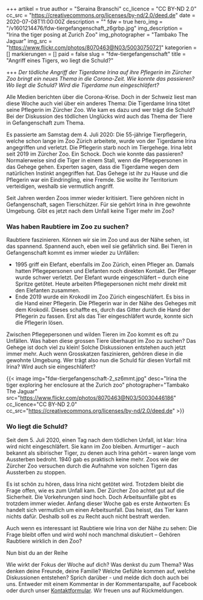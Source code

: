 +++
artikel = true
author = "Seraina Branschi"
cc_licence = "CC BY-ND 2.0"
cc_src = "https://creativecommons.org/licenses/by-nd/2.0/deed.de"
date = 2020-07-08T11:00:00Z
description = ""
fdw = true
hero_img = "/v1601214476/fdw-tiergefangenschaft_z6grbp.jpg"
img_description = "Irina the tiger posing at Zurich Zoo"
img_photographer = "Tambako The Jaguar"
img_src = "https://www.flickr.com/photos/8070463@N03/50030750721"
kategorien = []
markierungen = []
paid = false
slug = "fdw-tiergefangenschaft"
title = "Angriff eines Tigers, wo liegt die Schuld?"

+++
_Der tödliche Angriff der Tigerdame Irina auf ihre Pflegerin im Zürcher Zoo bringt ein neues Thema in die Corona-Zeit. Wie konnte das passieren? Wo liegt die Schuld? Wird die Tigerdame nun eingeschläfert?_

Alle Medien berichten über die Corona-Krise. Doch in der Schweiz liest man diese Woche auch viel über ein anderes Thema: Die Tigerdame Irina tötet seine Pflegerin im Zürcher Zoo. Wie kam es dazu und wer trägt die Schuld? Bei der Diskussion des tödlichen Unglücks wird auch das Thema der Tiere in Gefangenschaft zum Thema.

Es passierte am Samstag dem 4. Juli 2020: Die 55-jährige Tierpflegerin, welche schon lange im Zoo Zürich arbeitete, wurde von der Tigerdame Irina angegriffen und verletzt. Die Pflegerin starb noch im Tiergehege. Irina lebt seit 2019 im Zürcher Zoo. Ein Schock. Doch wie konnte das passieren? Normalerweise sind die Tiger in einem Stall, wenn die Pflegepersonen in das Gehege gehen. Experten sagen, dass die Tigerdame wegen dem natürlichen Instinkt angegriffen hat. Das Gehege ist ihr zu Hause und die Pflegerin war ein Eindringling, eine Fremde. Sie wollte ihr Territorium verteidigen, weshalb sie vermutlich angriff.

Seit Jahren werden Zoos immer wieder kritisiert. Tiere gehören nicht in Gefangenschaft, sagen Tierschützer. Für sie gehört Irina in ihre gewohnte Umgebung. Gibt es jetzt nach dem Unfall keine Tiger mehr im Zoo?

### Was haben Raubtiere im Zoo zu suchen?

Raubtiere faszinieren. Können wir sie im Zoo und aus der Nähe sehen, ist das spannend. Spannend auch, eben weil sie gefährlich sind. Bei Tieren in Gefangenschaft kommt es immer wieder zu Unfällen:

* 1995 griff ein Elefant, ebenfalls im Zoo Zürich, einen Pfleger an. Damals hatten Pflegepersonen und Elefanten noch direkten Kontakt. Der Pfleger wurde schwer verletzt. Der Elefant wurde eingeschläfert – durch eine Spritze getötet. Heute arbeiten Pflegepersonen nicht mehr direkt mit den Elefanten zusammen.
* Ende 2019 wurde ein Krokodil im Zoo Zürich eingeschläfert. Es biss in die Hand einer Pflegerin. Die Pflegerin war in der Nähe des Geheges mit dem Krokodil. Dieses schaffte es, durch das Gitter durch die Hand der Pflegerin zu fassen. Erst als das Tier eingeschläfert wurde, konnte sich die Pflegerin lösen.

Zwischen Pflegepersonen und wilden Tieren im Zoo kommt es oft zu Unfällen. Was haben diese grossen Tiere überhaupt im Zoo zu suchen? Das Gehege ist doch viel zu klein! Solche Diskussionen entstehen auch jetzt immer mehr. Auch wenn Grosskatzen faszinieren, gehören diese in die gewohnte Umgebung. Wer trägt also nun die Schuld für diesen Vorfall mit Irina? Wird auch sie eingeschläfert?

{{< image img="fdw-tiergefangenschaft-2_sz6mmt.jpg" desc="Irina the tiger exploring her enclosure at the Zurich zoo" photographer="Tambako The Jaguar" src="https://www.flickr.com/photos/8070463@N03/50030446186" cc_licence="CC BY-ND 2.0" cc_src="https://creativecommons.org/licenses/by-nd/2.0/deed.de" >}}

### Wo liegt die Schuld?

​Seit dem 5. Juli 2020, einen Tag nach dem tödlichen Unfall, ist klar: Irina wird nicht eingeschläfert. Sie kann im Zoo bleiben. Armurtiger – auch bekannt als sibirischer Tiger, zu denen auch Irina gehört – waren lange vom Aussterben bedroht. 1940 gab es praktisch keine mehr. Zoos wie der Zürcher Zoo versuchen durch die Aufnahme von solchen Tigern das Aussterben zu stoppen.

Es ist schön zu hören, dass Irina nicht getötet wird. Trotzdem bleibt die Frage offen, wie es zum Unfall kam. Der Zürcher Zoo achtet gut auf die Sicherheit. Die Vorkehrungen sind hoch. Doch Arbeitsunfälle gibt es trotzdem immer wieder. Anfang dieser Woche gab es erste Antworten: Es handelt sich vermutlich um einen Arbeitsunfall. Das heisst, das Tier kann nichts dafür. Deshalb soll es zu Recht auch nicht bestraft werden.

Auch wenn es interessant ist Raubtiere wie Irina von der Nähe zu sehen: Die Frage bleibt offen und wird wohl noch manchmal diskutiert – Gehören Raubtiere wirklich in den Zoo?

Nun bist du an der Reihe

Wie wirkt der Fokus der Woche auf dich? Was denkst du zum Thema? Was denken deine Freunde, deine Familie? Welche Gefühle kommen auf, welche Diskussionen entstehen? Sprich darüber - und melde dich doch auch bei uns. Entweder mit einem Kommentar in der Kommentarspalte, auf Facebook oder durch unser [Kontaktformular](https://www.chinderzytig.ch/kontakt/). Wir freuen uns auf Rückmeldungen.
